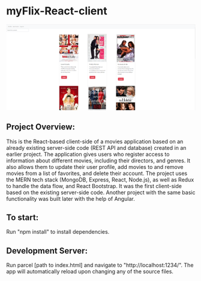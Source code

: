 # myFlix-React-client

![main-view](img/react_client_screenshot.png)

## Project Overview:

This is the React-based client-side of a movies application based on an already existing server-side code (REST API and database) created in an earlier project. The application gives users who register access to information about different movies, including their directors, and genres. It also allows them to update their user profile, add movies to and remove movies from a list of favorites, and delete their account.
The project uses the MERN tech stack (MongoDB, Express, React, Node.js), as well as Redux to handle the data flow, and React Bootstrap. It was the first client-side based on the existing server-side code. Another project with the same basic functionality was built later with the help of Angular.

## To start:

Run "npm install" to install dependencies.

## Development Server:

Run parcel [path to index.html] and navigate to "http://localhost:1234/". The app will automatically reload upon changing any of the source files.